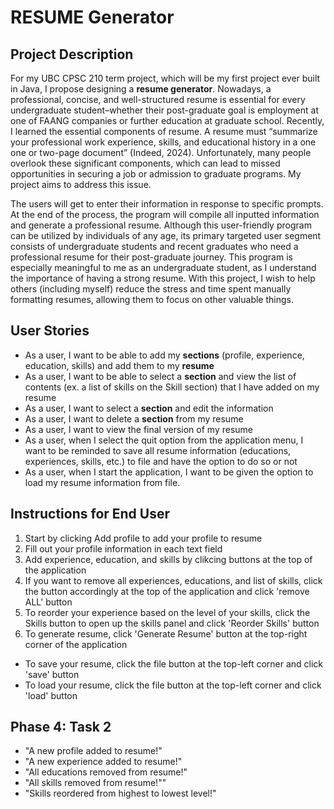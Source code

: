 # RESUME Generator

## Project Description

For my UBC CPSC 210 term project, which will be my first project ever built in Java, I propose designing a **resume generator**. Nowadays, a professional, concise, and well-structured resume is essential for every undergraduate student–whether their post-graduate goal is employment at one of FAANG companies or further education at graduate school.  Recently, I learned the essential components of resume. A resume must “summarize your professional work experience, skills, and educational history in a one one or two-page document” (Indeed, 2024). Unfortunately, many people overlook these significant components, which can lead to missed opportunities in securing a job or admission to graduate programs. My project aims to address this issue.

The users will get to enter their information in response to specific prompts. At the end of the process, the program will compile all inputted information and generate a professional resume. Although this user-friendly program can be utilized by individuals of any age, its primary targeted user segment consists of undergraduate students and recent graduates who need a professional resume for their post-graduate journey. This program is especially meaningful to me as an undergraduate student, as I understand the importance of having a strong resume. With this project, I wish to help others (including myself) reduce the stress and time spent manually formatting resumes, allowing them to focus on other valuable things.
 
## User Stories

- As a user, I want to be able to add my **sections** (profile, experience, education, skills) and add them to my **resume**
- As a user, I want to be able to select a **section** and view the list of contents (ex. a list of skills on the Skill section) that I have added on my resume
- As a user, I want to select a **section** and edit the information
- As a user, I want to delete a **section** from my resume
- As a user, I want to view the final version of my resume
- As a user, when I select the quit option from the application menu, I want to be reminded to save all resume information (educations, experiences, skills, etc.) to file and have the option to do so or not
- As a user, when I start the application, I want to be given the option to load my resume information from file.

## Instructions for End User

1. Start by clicking Add profile to add your profile to resume
2. Fill out your profile information in each text field
3. Add experience, education, and skills by clikcing buttons at the top of the application
4. If you want to remove all experiences, educations, and list of skills, click the button accordingly
   at the top of the application and click 'remove ALL' button
5. To reorder your experience based on the level of your skills, click the Skills button to open up the 
   skills panel and click 'Reorder Skills' button
6. To generate resume, click 'Generate Resume' button at the top-right corner of the application

- To save your resume, click the file button at the top-left corner and click 'save' button
- To load your resume, click the file button at the top-left corner and click 'load' button

## Phase 4: Task 2
- "A new profile added to resume!"
- "A new experience added to resume!"
- "All educations removed from resume!"
- "All skills removed from resume!""
- "Skills reordered from highest to lowest level!"

